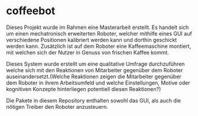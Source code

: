 # coffeebot

Dieses Projekt wurde im Rahmen eine Masterarbeit erstellt. Es handelt sich um einen mechatronisch erweiterten Roboter, welcher mithilfe eines GUI auf verschiedene Positionen kalibriert werden kann und dorthin geschickt werden kann. Zusätzlich ist auf dem Roboter eine Kaffeemaschine montiert, mit welchen sich der Nutzer in Genuss von frischen Kaffee kommt.

Dieses System wurde erstellt um eine qualitative Umfrage durchzuführen welche sich mit den Reaktionen von Mitarbeiter gegenüber dem Roboter auseinandersetzt.(Welche Reaktionen zeigen die Mitarbeiter gegenüber dem Roboter in ihrem Arbeitsumfeld und welche Einstellungen, Motive oder kognitiven Konzepte hinterliegen potentiell diesen Reaktionen?)

Die Pakete in diesem Repository enthalten sowohl das GUI, als auch die nötigen Treiber den Roboter anzusteuern.
